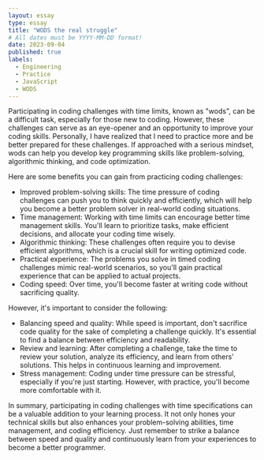 ```yaml
---
layout: essay
type: essay
title: "WODS the real struggle"
# All dates must be YYYY-MM-DD format!
date: 2023-09-04
published: true
labels:
  - Engineering
  - Practice
  - JavaScript
  - WODS
---
```


Participating in coding challenges with time limits, known as "wods", can be a difficult task, especially for those new to coding. However, these challenges can serve as an eye-opener and an opportunity to improve your coding skills. Personally, I have realized that I need to practice more and be better prepared for these challenges. If approached with a serious mindset, wods can help you develop key programming skills like problem-solving, algorithmic thinking, and code optimization.

Here are some benefits you can gain from practicing coding challenges:
- Improved problem-solving skills: The time pressure of coding challenges can push you to think quickly and efficiently, which will help you become a better problem solver in real-world coding situations.
- Time management: Working with time limits can encourage better time management skills. You'll learn to prioritize tasks, make efficient decisions, and allocate your coding time wisely.
- Algorithmic thinking: These challenges often require you to devise efficient algorithms, which is a crucial skill for writing optimized code.
- Practical experience: The problems you solve in timed coding challenges mimic real-world scenarios, so you'll gain practical experience that can be applied to actual projects.
- Coding speed: Over time, you'll become faster at writing code without sacrificing quality.

However, it's important to consider the following:
- Balancing speed and quality: While speed is important, don't sacrifice code quality for the sake of completing a challenge quickly. It's essential to find a balance between efficiency and readability.
- Review and learning: After completing a challenge, take the time to review your solution, analyze its efficiency, and learn from others' solutions. This helps in continuous learning and improvement.
- Stress management: Coding under time pressure can be stressful, especially if you're just starting. However, with practice, you'll become more comfortable with it.

In summary, participating in coding challenges with time specifications can be a valuable addition to your learning process. It not only hones your technical skills but also enhances your problem-solving abilities, time management, and coding efficiency. Just remember to strike a balance between speed and quality and continuously learn from your experiences to become a better programmer.
